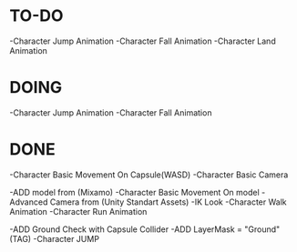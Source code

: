 # TO-DO
-Character Jump Animation
-Character Fall Animation
-Character Land Animation

# DOING
-Character Jump Animation
-Character Fall Animation

# DONE
-Character Basic Movement On Capsule(WASD)
-Character Basic Camera

-ADD model from (Mixamo)
-Character Basic Movement On model
-Advanced Camera from (Unity Standart Assets)
-IK Look
-Character Walk Animation
-Character Run Animation

-ADD Ground Check with Capsule Collider
-ADD LayerMask = "Ground"(TAG)
-Character JUMP